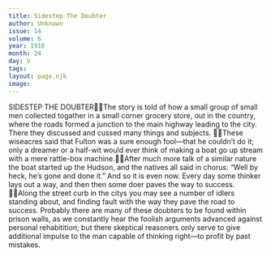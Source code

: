 ```yaml
---
title: Sidestep The Doubter
author: Unknown
issue: 14
volume: 6
year: 1916
month: 24
day: V
tags:
layout: page.njk
image:
---
```

SIDESTEP THE DOUBTERThe story is told of how a small group of small men collected togather in a small corner grocery store, out in the country, where the roads formed a junction to the main highway leading to the city. There they discussed and cussed many things and subjects. These wiseacres said that Fulton was a sure enough fool—that he couldn’t do it; only a dreamer or a half-wit would ever think of making a boat go up stream with a mere rattle-box machine.After much more talk of a similar nature the boat started up the Hudson, and the natives all said in chorus: “Well by heck, he’s gone and done it.” And so it is even now. Every day some thinker lays out a way, and then then some doer paves the way to success. Along the street curb in the citys you may see a number of idlers standing about, and finding fault with the way they pave the road to success. Probably there are many of these doubters to be found within prison walls, as we constantly hear the foolish arguments advanced against personal rehabitition; but there skeptical reasoners only serve to give additional impulse to the man capable of thinking right—to profit by past mistakes. 
